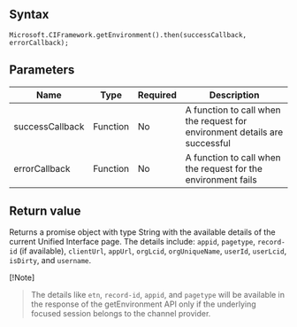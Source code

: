 ## Syntax

`Microsoft.CIFramework.getEnvironment().then(successCallback, errorCallback);`

## Parameters

| Name            | Type    | Required | Description |
|-----------------|----------|---------|-------------|
| successCallback | Function | No      | A function to call when the request for environment details are successful |
| errorCallback   | Function | No      | A function to call when the request for the environment fails              |

## Return value

Returns a promise object with type String with the available details of the current Unified Interface page. The details include: `appid`, `pagetype`, `record-id` (if available), `clientUrl`, `appUrl`, `orgLcid`, `orgUniqueName`, `userId`, `userLcid`, `isDirty`, and `username`.

[!Note]
> The details like `etn`, `record-id`, `appid`, and `pagetype` will be available in the response of the getEnvironment API only if the underlying focused session belongs to the channel provider.